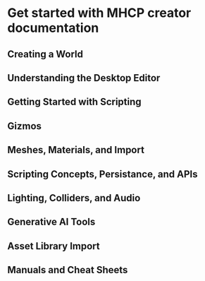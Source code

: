 # Get started with MHCP creator documentation

## Creating a World
## Understanding the Desktop Editor
## Getting Started with Scripting
## Gizmos
## Meshes, Materials, and Import
## Scripting Concepts, Persistance, and APIs
## Lighting, Colliders, and Audio
## Generative AI Tools
## Asset Library Import
## Manuals and Cheat Sheets